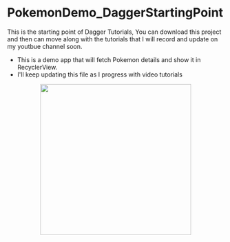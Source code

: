 # PokemonDemo_DaggerStartingPoint
This is the starting point of Dagger Tutorials, You can download this project and then can move along with the tutorials that I will record and update on my youtbue channel soon.
- This is a demo app that will fetch Pokemon details and show it in RecyclerView.
- I'll keep updating this file as I progress with video tutorials

<p align="center">
<img src="https://github.com/kjain9878/PokemonDemo_DaggerStartingPoint/blob/master/Screenshot_1.png" width="350"/>
</p>
